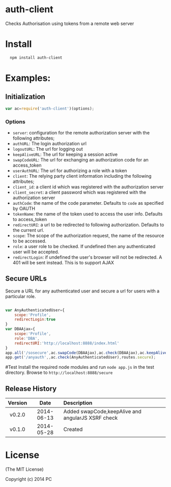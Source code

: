 auth-client
===========

Checks Authorisation using tokens from a remote web server

# Install

```bash
  npm install auth-client
```
# Examples:

## Initialization

```js
var ac=require('auth-client')(options);
```

### Options

- `server`: configuration for the remote authorization server with the following attributes;
- `authURL`: The login authorization url
- `logoutURL`: The url for logging out
- `keepAliveURL`: The url for keeping a session active
- `swapCodeURL`: The url for exchanging an authorization code for an access_token
- `userAuthURL`: The url for authorizing a role with a token
- `client`: The relying party client information including the following attributes;
- `client_id`: a client id which was registered with the authorization server
- `client_secret`: a client password which was registered with the authorization server
- `authCode`: the name of the code parameter. Defaults to `code` as specified by OAUTH
- `tokenName`: the name of the token used to access the user info. Defaults to access_token
- `redirectURI`: a url to be redirected to following authorization. Defaults to the current url.
- `scope`: The scope of the authorization request, the name of the resource to be accessed.
- `role`: a user role to be checked. If undefined then any authenticated user will be accepted.
- `redirectLogin`: if undefined the user's browser will not be redirected. A 401 will be sent instead. This is to support AJAX


## Secure URLs

Secure a URL for any authenticated user and secure a url for users with a particular role.
```js

var AnyAuthenticatedUser={
	scope:'Profile',
	redirectLogin:true
}
var DBAAjax={
	scope:'Profile',
	role:'DBA',
	redirectURI:'http://localhost:8888/index.html'	
}
app.all('/sosecure',ac.swapCode(DBAAjax),ac.check(DBAAjax),ac.keepAlive(),routes.secure);
app.get('/anyauth',,ac.check(AnyAuthenticatedUser),routes.secure);

```

#Test
Install the required node modules and run `node app.js` in the test directory.
Browse to 
`http://localhost:8888/secure`


## Release History
|Version|Date|Description|
|:--:|:--:|:--|
|v0.2.0|2014-06-13|Added swapCode,keepAlive and angularJS XSRF check|
|v0.1.0|2014-05-28|Created|

# License 

(The MIT License)

Copyright (c) 2014 PC 
